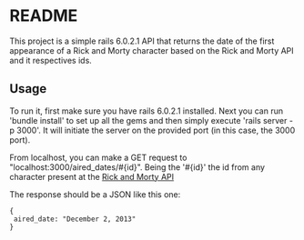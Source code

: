 # README

This project is a simple rails 6.0.2.1 API that returns the date of the first appearance of a Rick and Morty character based on the Rick and Morty API and it respectives ids.

## Usage

To run it, first make sure you have rails 6.0.2.1 installed. Next you can run 'bundle install' to set up all the gems and then simply execute 'rails server -p 3000'. It will initiate the server on the provided port (in this case, the 3000 port).

From localhost, you can make a GET request to "localhost:3000/aired_dates/#{id}". Being the '#{id}' the id from any character present at the [Rick and Morty API](https://rickandmortyapi.com/)

The response should be a JSON like this one:

    {
     aired_date: "December 2, 2013"
    }
